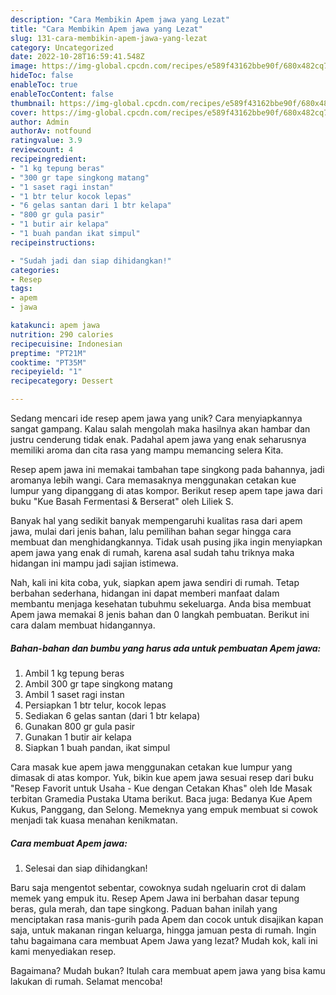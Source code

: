 ```yaml
---
description: "Cara Membikin Apem jawa yang Lezat"
title: "Cara Membikin Apem jawa yang Lezat"
slug: 131-cara-membikin-apem-jawa-yang-lezat
category: Uncategorized
date: 2022-10-28T16:59:41.548Z
image: https://img-global.cpcdn.com/recipes/e589f43162bbe90f/680x482cq70/apem-jawa-foto-resep-utama.jpg
hideToc: false
enableToc: true
enableTocContent: false
thumbnail: https://img-global.cpcdn.com/recipes/e589f43162bbe90f/680x482cq70/apem-jawa-foto-resep-utama.jpg
cover: https://img-global.cpcdn.com/recipes/e589f43162bbe90f/680x482cq70/apem-jawa-foto-resep-utama.jpg
author: Admin
authorAv: notfound
ratingvalue: 3.9
reviewcount: 4
recipeingredient:
- "1 kg tepung beras"
- "300 gr tape singkong matang"
- "1 saset ragi instan"
- "1 btr telur kocok lepas"
- "6 gelas santan dari 1 btr kelapa"
- "800 gr gula pasir"
- "1 butir air kelapa"
- "1 buah pandan ikat simpul"
recipeinstructions:

- "Sudah jadi dan siap dihidangkan!"
categories:
- Resep
tags:
- apem
- jawa

katakunci: apem jawa 
nutrition: 290 calories
recipecuisine: Indonesian
preptime: "PT21M"
cooktime: "PT35M"
recipeyield: "1"
recipecategory: Dessert

---
```





Sedang mencari ide resep apem jawa yang unik? Cara menyiapkannya sangat gampang. Kalau salah mengolah maka hasilnya akan hambar dan justru cenderung tidak enak. Padahal apem jawa yang enak seharusnya memiliki aroma dan cita rasa yang mampu memancing selera Kita.





Resep apem jawa ini memakai tambahan tape singkong pada bahannya, jadi aromanya lebih wangi. Cara memasaknya menggunakan cetakan kue lumpur yang dipanggang di atas kompor. Berikut resep apem tape jawa dari buku &#34;Kue Basah Fermentasi &amp; Berserat&#34; oleh Liliek S.

Banyak hal yang sedikit banyak mempengaruhi kualitas rasa dari apem jawa, mulai dari jenis bahan, lalu pemilihan bahan segar hingga cara membuat dan menghidangkannya. Tidak usah pusing jika ingin menyiapkan apem jawa yang enak di rumah, karena asal sudah tahu triknya maka hidangan ini mampu jadi sajian istimewa.






Nah, kali ini kita coba, yuk, siapkan apem jawa sendiri di rumah. Tetap berbahan sederhana, hidangan ini dapat memberi manfaat dalam membantu menjaga kesehatan tubuhmu sekeluarga. Anda bisa membuat Apem jawa memakai 8 jenis bahan dan 0 langkah pembuatan. Berikut ini cara dalam membuat hidangannya.

<!--inarticleads1-->

##### Bahan-bahan dan bumbu yang harus ada untuk pembuatan Apem jawa:

1. Ambil 1 kg tepung beras
1. Ambil 300 gr tape singkong matang
1. Ambil 1 saset ragi instan
1. Persiapkan 1 btr telur, kocok lepas
1. Sediakan 6 gelas santan (dari 1 btr kelapa)
1. Gunakan 800 gr gula pasir
1. Gunakan 1 butir air kelapa
1. Siapkan 1 buah pandan, ikat simpul


Cara masak kue apem jawa menggunakan cetakan kue lumpur yang dimasak di atas kompor. Yuk, bikin kue apem jawa sesuai resep dari buku &#34;Resep Favorit untuk Usaha - Kue dengan Cetakan Khas&#34; oleh Ide Masak terbitan Gramedia Pustaka Utama berikut. Baca juga: Bedanya Kue Apem Kukus, Panggang, dan Selong. Memeknya yang empuk membuat si cowok menjadi tak kuasa menahan kenikmatan. 

<!--inarticleads2-->

##### Cara membuat Apem jawa:


1. Selesai dan siap dihidangkan!

Baru saja mengentot sebentar, cowoknya sudah ngeluarin crot di dalam memek yang empuk itu. Resep Apem Jawa ini berbahan dasar tepung beras, gula merah, dan tape singkong. Paduan bahan inilah yang menciptakan rasa manis-gurih pada Apem dan cocok untuk disajikan kapan saja, untuk makanan ringan keluarga, hingga jamuan pesta di rumah. Ingin tahu bagaimana cara membuat Apem Jawa yang lezat? Mudah kok, kali ini kami menyediakan resep. 

Bagaimana? Mudah bukan? Itulah cara membuat apem jawa yang bisa kamu lakukan di rumah. Selamat mencoba!
